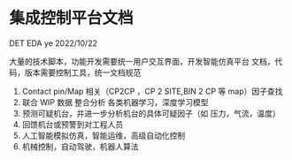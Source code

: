 # 集成控制平台文档
 DET EDA ye 2022/10/22

大量的技术脚本，功能开发需要统一用户交互界面，开发智能仿真平台
文档，代码，版本需要控制工具，统一文档规范
1. Contact pin/Map 相关（CP2CP ，CP 2 SITE,BIN 2 CP 等 map）因子查找
2. 联合 WIP 数据 整合分析 各类机器学习，深度学习模型
3. 预测可疑机台，并进一步分析机台的具体可疑因子（如 压力，气流，温度）
4. 回馈机台或预警到对工程人员
5. 人工智能模拟仿真，智能运维，高级自动化控制
6. 机械控制，自动驾驶，机器人算法

